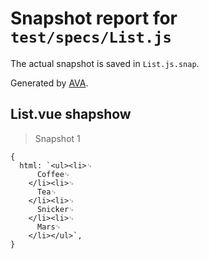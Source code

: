 # Snapshot report for `test/specs/List.js`

The actual snapshot is saved in `List.js.snap`.

Generated by [AVA](https://ava.li).

## List.vue shapshow

> Snapshot 1

    {
      html: `<ul><li>␊
          Coffee␊
        </li><li>␊
          Tea␊
        </li><li>␊
          Snicker␊
        </li><li>␊
          Mars␊
        </li></ul>`,
    }
